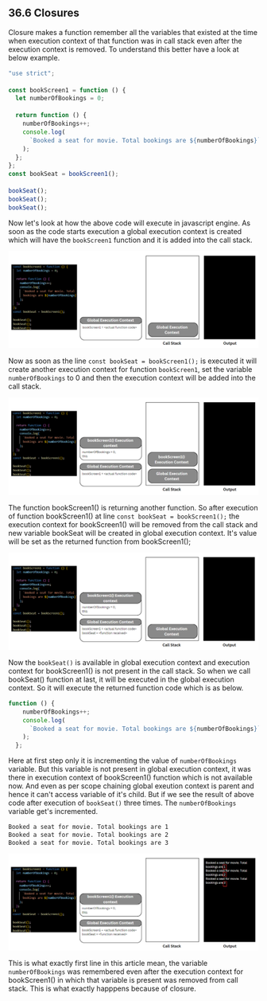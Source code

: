 ## 36.6 Closures

Closure makes a function remember all the variables that existed at the time when execution context of that function was in call stack even after the execution context is removed. To understand this better have a look at below example.

```javascript
"use strict";

const bookScreen1 = function () {
  let numberOfBookings = 0;

  return function () {
    numberOfBookings++;
    console.log(
      `Booked a seat for movie. Total bookings are ${numberOfBookings}`
    );
  };
};
const bookSeat = bookScreen1();

bookSeat();
bookSeat();
bookSeat();
```

Now let's look at how the above code will execute in javascript engine.
As soon as the code starts execution a global execution context is created which will have the `bookScreen1` function and it is added into the call stack.

![Execution flow - 1 (36-Deep dive into functions/36.6-Closures/images/Code_Execution_1.png)](https://github.com/Akhil-Selukar/Complete-JavaScript-Notes/blob/master/36-Deep%20dive%20into%20functions/36.6-Closures/images/Code_Execution_1.png)

Now as soon as the line `const bookSeat = bookScreen1();` is executed it will create another execution context for function `bookScreen1`, set the variable `numberOfBookings` to 0 and then the execution context will be added into the call stack.

![Execution flow - 2 (36-Deep dive into functions/36.6-Closures/images/Code_Execution_2.png)](https://github.com/Akhil-Selukar/Complete-JavaScript-Notes/blob/master/36-Deep%20dive%20into%20functions/36.6-Closures/images/Code_Execution_2.png)

The function bookScreen1() is returning another function. So after execution of function bookScreen1() at line `const bookSeat = bookScreen1();` the execution context for bookScreen1() will be removed from the call stack and new variable bookSeat will be created in global execution context. It's value will be set as the returned function from bookScreen1();

![Execution flow - 3 (36-Deep dive into functions/36.6-Closures/images/Code_Execution_3.png)](https://github.com/Akhil-Selukar/Complete-JavaScript-Notes/blob/master/36-Deep%20dive%20into%20functions/36.6-Closures/images/Code_Execution_3.png)

Now the `bookSeat()` is available in global execution context and execution context for bookScreen1() is not present in the call stack. So when we call bookSeat() function at last, it will be executed in the global execution context. So it will execute the returned function code which is as below.

```javascript
function () {
    numberOfBookings++;
    console.log(
      `Booked a seat for movie. Total bookings are ${numberOfBookings}`
    );
  };
```

Here at first step only it is incrementing the value of `numberOfBookings` variable. But this variable is not present in global execution context, it was there in execution context of bookScreen1() function which is not available now. And even as per scope chaining global exeution context is parent and hence it can't access variable of it's child. But if we see the result of above code after execution of `bookSeat()` three times. The `numberOfBookings` variable get's incremented.

```
Booked a seat for movie. Total bookings are 1
Booked a seat for movie. Total bookings are 2
Booked a seat for movie. Total bookings are 3
```

![Execution flow - 4 (36-Deep dive into functions/36.6-Closures/images/Code_Execution_4.png)](https://github.com/Akhil-Selukar/Complete-JavaScript-Notes/blob/master/36-Deep%20dive%20into%20functions/36.6-Closures/images/Code_Execution_4.png)

This is what exactly first line in this article mean, the variable `numberOfBookings` was remembered even after the execution context for bookScreen1() in which that variable is present was removed from call stack. This is what exactly happpens because of closure.
